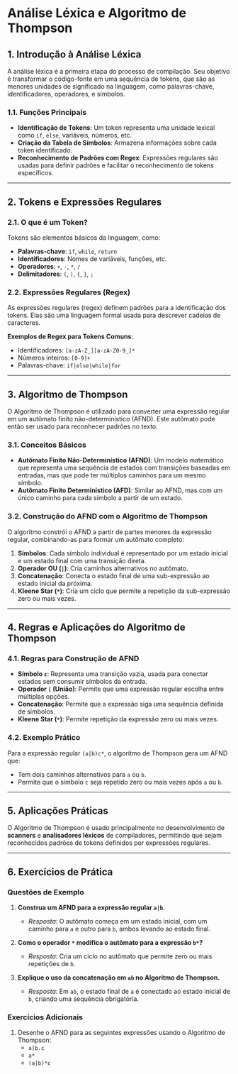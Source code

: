 # Análise Léxica e Algoritmo de Thompson

## 1. Introdução à Análise Léxica
A análise léxica é a primeira etapa do processo de compilação. Seu objetivo é transformar o código-fonte em uma sequência de tokens, que são as menores unidades de significado na linguagem, como palavras-chave, identificadores, operadores, e símbolos.

### 1.1. Funções Principais
- **Identificação de Tokens**: Um token representa uma unidade lexical como `if`, `else`, variáveis, números, etc.
- **Criação da Tabela de Símbolos**: Armazena informações sobre cada token identificado.
- **Reconhecimento de Padrões com Regex**: Expressões regulares são usadas para definir padrões e facilitar o reconhecimento de tokens específicos.

---

## 2. Tokens e Expressões Regulares

### 2.1. O que é um Token?
Tokens são elementos básicos da linguagem, como:
- **Palavras-chave**: `if`, `while`, `return`
- **Identificadores**: Nomes de variáveis, funções, etc.
- **Operadores**: `+`, `-`, `*`, `/`
- **Delimitadores**: `(`, `)`, `{`, `}`, `;`

### 2.2. Expressões Regulares (Regex)
As expressões regulares (regex) definem padrões para a identificação dos tokens. Elas são uma linguagem formal usada para descrever cadeias de caracteres.

**Exemplos de Regex para Tokens Comuns**:
- Identificadores: `[a-zA-Z_][a-zA-Z0-9_]*`
- Números inteiros: `[0-9]+`
- Palavras-chave: `if|else|while|for`

---

## 3. Algoritmo de Thompson

O Algoritmo de Thompson é utilizado para converter uma expressão regular em um autômato finito não-determinístico (AFND). Este autômato pode então ser usado para reconhecer padrões no texto.

### 3.1. Conceitos Básicos
- **Autômato Finito Não-Determinístico (AFND)**: Um modelo matemático que representa uma sequência de estados com transições baseadas em entradas, mas que pode ter múltiplos caminhos para um mesmo símbolo.
- **Autômato Finito Determinístico (AFD)**: Similar ao AFND, mas com um único caminho para cada símbolo a partir de um estado.

### 3.2. Construção do AFND com o Algoritmo de Thompson
O algoritmo constrói o AFND a partir de partes menores da expressão regular, combinando-as para formar um autômato completo:
1. **Símbolos**: Cada símbolo individual é representado por um estado inicial e um estado final com uma transição direta.
2. **Operador OU (`|`)**: Cria caminhos alternativos no autômato.
3. **Concatenação**: Conecta o estado final de uma sub-expressão ao estado inicial da próxima.
4. **Kleene Star (`*`)**: Cria um ciclo que permite a repetição da sub-expressão zero ou mais vezes.

---

## 4. Regras e Aplicações do Algoritmo de Thompson

### 4.1. Regras para Construção de AFND
- **Símbolo `ε`**: Representa uma transição vazia, usada para conectar estados sem consumir símbolos da entrada.
- **Operador `|` (União)**: Permite que uma expressão regular escolha entre múltiplas opções.
- **Concatenação**: Permite que a expressão siga uma sequência definida de símbolos.
- **Kleene Star (`*`)**: Permite repetição da expressão zero ou mais vezes.

### 4.2. Exemplo Prático
Para a expressão regular `(a|b)c*`, o algoritmo de Thompson gera um AFND que:
- Tem dois caminhos alternativos para `a` ou `b`.
- Permite que o símbolo `c` seja repetido zero ou mais vezes após `a` ou `b`.

---

## 5. Aplicações Práticas
O Algoritmo de Thompson é usado principalmente no desenvolvimento de **scanners** e **analisadores léxicos** de compiladores, permitindo que sejam reconhecidos padrões de tokens definidos por expressões regulares.

---

## 6. Exercícios de Prática

### Questões de Exemplo
1. **Construa um AFND para a expressão regular `a|b`.**
   - *Resposta*: O autômato começa em um estado inicial, com um caminho para `a` e outro para `b`, ambos levando ao estado final.

2. **Como o operador `*` modifica o autômato para a expressão `b*`?**
   - *Resposta*: Cria um ciclo no autômato que permite zero ou mais repetições de `b`.

3. **Explique o uso da concatenação em `ab` no Algoritmo de Thompson.**
   - *Resposta*: Em `ab`, o estado final de `a` é conectado ao estado inicial de `b`, criando uma sequência obrigatória.

### Exercícios Adicionais
1. Desenhe o AFND para as seguintes expressões usando o Algoritmo de Thompson:
   - `a|b.c`
   - `a*`
   - `(a|b)*c`